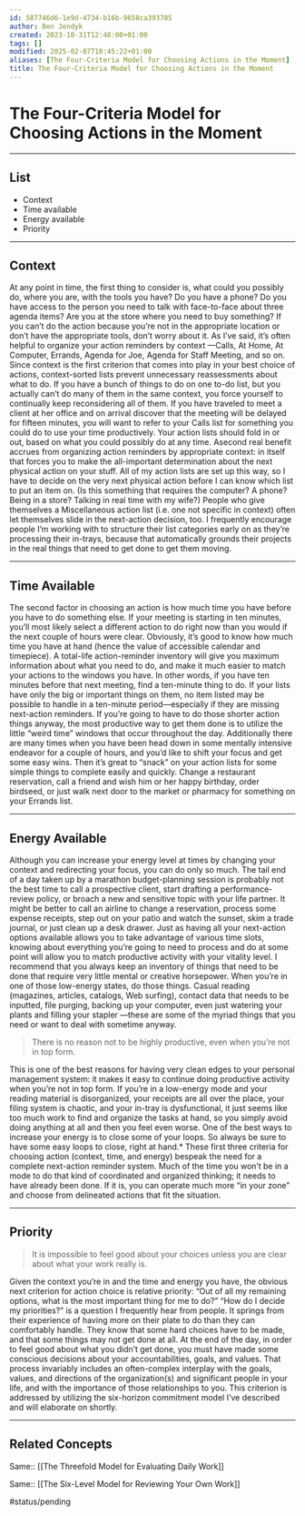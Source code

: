 ```yaml
---
id: 587746d6-1e9d-4734-b16b-9658ca393705
author: Ben Jendyk
created: 2023-10-31T12:48:00+01:00
tags: []
modified: 2025-02-07T10:45:22+01:00
aliases: [The Four-Criteria Model for Choosing Actions in the Moment]
title: The Four-Criteria Model for Choosing Actions in the Moment
---
```


# The Four-Criteria Model for Choosing Actions in the Moment

---

## List

- Context
- Time available
- Energy available
- Priority

---

## Context

At any point in time, the first thing to consider is, what could you possibly do, where you are, with the tools you have? Do you have a phone? Do you have access to the person you need to talk with face-to-face about three agenda items? Are you at the store where you need to buy something? If you can’t do the action because you’re not in the appropriate location or don’t have the appropriate tools, don’t worry about it. As I’ve said, it’s often helpful to organize your action reminders by context —Calls, At Home, At Computer, Errands, Agenda for Joe, Agenda for Staff Meeting, and so on. Since context is the first criterion that comes into play in your best choice of actions, context-sorted lists prevent unnecessary reassessments about what to do. If you have a bunch of things to do on one to-do list, but you actually can’t do many of them in the same context, you force yourself to continually keep reconsidering all of them. If you have traveled to meet a client at her office and on arrival discover that the meeting will be delayed for fifteen minutes, you will want to refer to your Calls list for something you could do to use your time productively. Your action lists should fold in or out, based on what you could possibly do at any time. Asecond real benefit accrues from organizing action reminders by appropriate context: in itself that forces you to make the all-important determination about the next physical action on your stuff. All of my action lists are set up this way, so I have to decide on the very next physical action before I can know which list to put an item on. (Is this something that requires the computer? A phone? Being in a store? Talking in real time with my wife?) People who give themselves a Miscellaneous action list (i.e. one not specific in context) often let themselves slide in the next-action decision, too. I frequently encourage people I’m working with to structure their list categories early on as they’re processing their in-trays, because that automatically grounds their projects in the real things that need to get done to get them moving.

---

## Time Available

The second factor in choosing an action is how much time you have before you have to do something else. If your meeting is starting in ten minutes, you’ll most likely select a different action to do right now than you would if the next couple of hours were clear. Obviously, it’s good to know how much time you have at hand (hence the value of accessible calendar and timepiece). A total-life action-reminder inventory will give you maximum information about what you need to do, and make it much easier to match your actions to the windows you have. In other words, if you have ten minutes before that next meeting, find a ten-minute thing to do. If your lists have only the big or important things on them, no item listed may be possible to handle in a ten-minute period—especially if they are missing next-action reminders. If you’re going to have to do those shorter action things anyway, the most productive way to get them done is to utilize the little “weird time” windows that occur throughout the day. Additionally there are many times when you have been head down in some mentally intensive endeavor for a couple of hours, and you’d like to shift your focus and get some easy wins. Then it’s great to “snack” on your action lists for some simple things to complete easily and quickly. Change a restaurant reservation, call a friend and wish him or her happy birthday, order birdseed, or just walk next door to the market or pharmacy for something on your Errands list.

---

## Energy Available

Although you can increase your energy level at times by changing your context and redirecting your focus, you can do only so much. The tail end of a day taken up by a marathon budget-planning session is probably not the best time to call a prospective client, start drafting a performance-review policy, or broach a new and sensitive topic with your life partner. It might be better to call an airline to change a reservation, process some expense receipts, step out on your patio and watch the sunset, skim a trade journal, or just clean up a desk drawer. Just as having all your next-action options available allows you to take advantage of various time slots, knowing about everything you’re going to need to process and do at some point will allow you to match productive activity with your vitality level. I recommend that you always keep an inventory of things that need to be done that require very little mental or creative horsepower. When you’re in one of those low-energy states, do those things. Casual reading (magazines, articles, catalogs, Web surfing), contact data that needs to be inputted, file purging, backing up your computer, even just watering your plants and filling your stapler —these are some of the myriad things that you need or want to deal with sometime anyway.

> There is no reason not to be highly productive, even when you’re not in top form.

This is one of the best reasons for having very clean edges to your personal management system: it makes it easy to continue doing productive activity when you’re not in top form. If you’re in a low-energy mode and your reading material is disorganized, your receipts are all over the place, your filing system is chaotic, and your in-tray is dysfunctional, it just seems like too much work to find and organize the tasks at hand, so you simply avoid doing anything at all and then you feel even worse. One of the best ways to increase your energy is to close some of your loops. So always be sure to have some easy loops to close, right at hand.* These first three criteria for choosing action (context, time, and energy) bespeak the need for a complete next-action reminder system. Much of the time you won’t be in a mode to do that kind of coordinated and organized thinking; it needs to have already been done. If it is, you can operate much more “in your zone” and choose from delineated actions that fit the situation.

---

## Priority

> It is impossible to feel good about your choices unless you are clear about what your work really is.

Given the context you’re in and the time and energy you have, the obvious next criterion for action choice is relative priority: “Out of all my remaining options, what is the most important thing for me to do?” “How do I decide my priorities?” is a question I frequently hear from people. It springs from their experience of having more on their plate to do than they can comfortably handle. They know that some hard choices have to be made, and that some things may not get done at all. At the end of the day, in order to feel good about what you didn’t get done, you must have made some conscious decisions about your accountabilities, goals, and values. That process invariably includes an often-complex interplay with the goals, values, and directions of the organization(s) and significant people in your life, and with the importance of those relationships to you. This criterion is addressed by utilizing the six-horizon commitment model I’ve described and will elaborate on shortly.

---

## Related Concepts

Same:: [[The Threefold Model for Evaluating Daily Work]]

Same:: [[The Six-Level Model for Reviewing Your Own Work]]


#status/pending